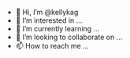- 👋 Hi, I’m @kellykag
- 👀 I’m interested in ...
- 🌱 I’m currently learning ...
- 💞️ I’m looking to collaborate on ...
- 📫 How to reach me ...

<!---
kellykag/kellykag is a ✨ special ✨ repository because its `README.md` (this file) appears on your GitHub profile.
You can click the Preview link to take a look at your changes.
--->

